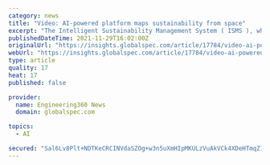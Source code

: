 ```yaml
---
category: news
title: "Video: AI-powered platform maps sustainability from space"
excerpt: "The Intelligent Sustainability Management System ( ISMS ), which was developed by California startup AiDash, is Source: AiDash offered as a software as a service program that automates land mapping, measures baseline biodiversity and compiles emissions data via satellite mapping and self-learning AI models."
publishedDateTime: 2021-11-29T16:02:00Z
originalUrl: "https://insights.globalspec.com/article/17784/video-ai-powered-platform-maps-sustainability-from-space"
webUrl: "https://insights.globalspec.com/article/17784/video-ai-powered-platform-maps-sustainability-from-space"
type: article
quality: 17
heat: 17
published: false

provider:
  name: Engineering360 News
  domain: globalspec.com

topics:
  - AI

secured: "Sal6Lv8Plt+NDTKeCRCINVdaSZOg+w3n5uXmHIpMKULzVuAkVCk4XDeHTmqZ1qw2YXodIla11icDHcL4l2c+Z4yihAr5fDhx+4/7qKCDJeh42NKhkZh8cmXGjHsZF8xNNsq1Ll5Yd4D4SlFHz2/p//iPakCmev3eX5Jr1FX9pwf3eR5cBAY7SXEAd/0M+GIJN3zzjbFX6TLhvw1q7OiBffFwH6WkkPvRpm07j3uSR5Gkzmcjps2rhbO88JGVy9w7B/ldVeSoqt8YronUjaoiCtCEl8oxxz5yyThEEns4TuHzjsXSmLJtUaf8blczkp/Q7iFWBZht2rmUmce/sYCk6a/CivdZ1l79Gz/g71pKlJQ=;bHoMbH7mNTUv1cjdPZmHuQ=="
---
```


